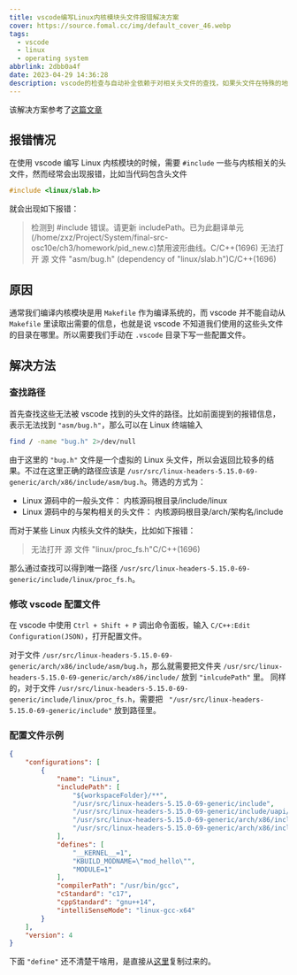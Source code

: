```yaml
---
title: vscode编写Linux内核模块头文件报错解决方案
cover: https://source.fomal.cc/img/default_cover_46.webp
tags:
  - vscode
  - linux
  - operating system
abbrlink: 2dbb0a4f
date: 2023-04-29 14:36:28
description: vscode的检查与自动补全依赖于对相关头文件的查找，如果头文件在特殊的地方，则需要专门设置路径
---
```


该解决方案参考了[这篇文章](https://www.joyk.com/dig/detail/1620497242851117)

## 报错情况
在使用 vscode 编写 Linux 内核模块的时候，需要 `#include` 一些与内核相关的头文件，然而经常会出现报错，比如当代码包含头文件

```c
#include <linux/slab.h>
```

就会出现如下报错：
> 检测到 #include 错误。请更新 includePath。已为此翻译单元(/home/zxz/Project/System/final-src-osc10e/ch3/homework/pid_new.c)禁用波形曲线。C/C++(1696)
>无法打开 源 文件 "asm/bug.h" (dependency of "linux/slab.h")C/C++(1696)

## 原因
通常我们编译内核模块是用 `Makefile` 作为编译系统的，而 vscode 并不能自动从 `Makefile` 里读取出需要的信息，也就是说 vscode 不知道我们使用的这些头文件的目录在哪里。所以需要我们手动在 `.vscode` 目录下写一些配置文件。

## 解决方法
### 查找路径
首先查找这些无法被 vscode 找到的头文件的路径。比如前面提到的报错信息，表示无法找到 `"asm/bug.h"`，那么可以在 Linux 终端输入
```bash
find / -name "bug.h" 2>/dev/null
```

由于这里的 `"bug.h"` 文件是一个虚拟的 Linux 头文件，所以会返回比较多的结果。不过在这里正确的路径应该是 `/usr/src/linux-headers-5.15.0-69-generic/arch/x86/include/asm/bug.h`。筛选的方式为：
* Linux 源码中的一般头文件： 内核源码根目录/include/linux
* Linux 源码中的与架构相关的头文件： 内核源码根目录/arch/架构名/include

而对于某些 Linux 内核头文件的缺失，比如如下报错：
> 无法打开 源 文件 "linux/proc_fs.h"C/C++(1696)

那么通过查找可以得到唯一路径 `/usr/src/linux-headers-5.15.0-69-generic/include/linux/proc_fs.h`。

### 修改 vscode 配置文件
在 vscode 中使用 `Ctrl + Shift + P` 调出命令面板，输入 `C/C++:Edit Configuration(JSON)`，打开配置文件。

对于文件 `/usr/src/linux-headers-5.15.0-69-generic/arch/x86/include/asm/bug.h`，那么就需要把文件夹 `/usr/src/linux-headers-5.15.0-69-generic/arch/x86/include/` 放到 `"inlcudePath"` 里。
同样的，对于文件 `/usr/src/linux-headers-5.15.0-69-generic/include/linux/proc_fs.h`，需要把 ` "/usr/src/linux-headers-5.15.0-69-generic/include"` 放到路径里。

### 配置文件示例
```json
{
    "configurations": [
        {
            "name": "Linux",
            "includePath": [
                "${workspaceFolder}/**",
                "/usr/src/linux-headers-5.15.0-69-generic/include",
                "/usr/src/linux-headers-5.15.0-69-generic/include/uapi/",
                "/usr/src/linux-headers-5.15.0-69-generic/arch/x86/include",
                "/usr/src/linux-headers-5.15.0-69-generic/arch/x86/include/generated"
            ],
            "defines": [
                "__KERNEL__=1",
                "KBUILD_MODNAME=\"mod_hello\"",
                "MODULE=1"
            ],
            "compilerPath": "/usr/bin/gcc",
            "cStandard": "c17",
            "cppStandard": "gnu++14",
            "intelliSenseMode": "linux-gcc-x64"
        }
    ],
    "version": 4
}
```

下面 `"define"` 还不清楚干啥用，是直接从[这里](https://www.joyk.com/dig/detail/1620497242851117)复制过来的。